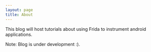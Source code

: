 ```yaml
---
layout: page
title: About
---
```


This blog will host tutorials about using Frida to instrument android applications.



Note: Blog is under development :).